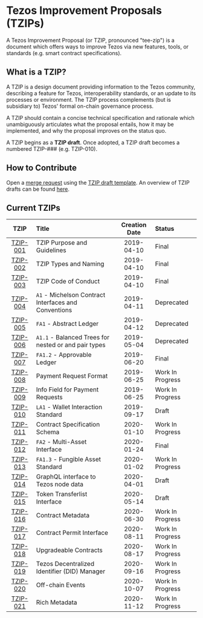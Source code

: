 # Tezos Improvement Proposals (TZIPs)

A Tezos Improvement Proposal (or TZIP, pronounced "tee-zip") is a document which offers ways to improve Tezos via new features, tools, or standards (e.g. smart contract specifications).

## What is a TZIP?

A TZIP is a design document providing information to the Tezos community,
describing a feature for Tezos, interoperability standards, or an update to its processes or environment. 
The TZIP process complements (but is subsidiary to) Tezos' formal on-chain governance process. 

A TZIP should contain a concise technical specification and rationale which unambiguously articulates what the
proposal entails, how it may be implemented, and why the proposal improves on the status quo.

A TZIP begins as a **TZIP draft**. Once adopted, 
a TZIP draft becomes a numbered TZIP-### (e.g. TZIP-010).

## How to Contribute

Open a [merge request](https://gitlab.com/tzip/tzip/-/merge_requests) using the [TZIP draft template](https://gitlab.com/tzip/tzip/-/blob/master/templates/tzip-template.md). An overview of TZIP drafts can be found [here](https://gitlab.com/tzip/tzip/-/tree/master/drafts).

## Current TZIPs

|    TZIP   | Title                                                | Creation Date | Status           |
| :-------: | :--------------------------------------------------- | :-----------: | :--------------- |
| [TZIP-001]  | TZIP Purpose and Guidelines                          |  2019-04-10   | Final            |
| [TZIP-002]  | TZIP Types and Naming                                |  2019-04-10   | Final            |
| [TZIP-003]  | TZIP Code of Conduct                                 |  2019-04-10   | Final            |
| [TZIP-004]  | `A1` - Michelson Contract Interfaces and Conventions |  2019-04-11   | Deprecated       |
| [TZIP-005]  | `FA1` - Abstract Ledger                              |  2019-04-12   | Deprecated       |
| [TZIP-006]  | `A1.1` - Balanced Trees for nested or and pair types |  2019-05-04   | Deprecated       |
| [TZIP-007]  | `FA1.2` - Approvable Ledger                          |  2019-06-20   | Final            |
| [TZIP-008]  | Payment Request Format                               |  2019-06-25   | Work In Progress |
| [TZIP-009]  | Info Field for Payment Requests                      |  2019-06-25   | Work In Progress |
| [TZIP-010] | `LA1` - Wallet Interaction Standard                  |  2019-09-17   | Draft            |
| [TZIP-011] | Contract Specification Schema                        |  2020-01-10   | Work In Progress |
| [TZIP-012] | `FA2` - Multi-Asset Interface                        |  2020-01-24   | Final            |
| [TZIP-013] | `FA1.3` - Fungible Asset Standard                    |  2020-01-02   | Work In Progress |
| [TZIP-014] | GraphQL interface to Tezos node data                 |  2020-04-01   | Draft            |
| [TZIP-015] | Token Transferlist Interface                         |  2020-05-14   | Draft            |
| [TZIP-016] | Contract Metadata                                    |  2020-06-30   | Work In Progress |
| [TZIP-017] | Contract Permit Interface                            |  2020-08-11   | Work In Progress |
| [TZIP-018] | Upgradeable Contracts                                |  2020-08-17   | Work In Progress |
| [TZIP-019] | Tezos Decentralized Identifier (DID) Manager         |  2020-09-16   | Work In Progress |
| [TZIP-020] | Off-chain Events                                     |  2020-10-07   | Work In Progress |
| [TZIP-021] | Rich Metadata                       |  2020-11-12   | Work In Progress |

[TZIP-001]: proposals/tzip-1/tzip-1.md
[TZIP-002]: proposals/tzip-2/tzip-2.md
[TZIP-003]: proposals/tzip-3/tzip-3.md
[TZIP-004]: proposals/tzip-4/tzip-4.md
[TZIP-005]: proposals/tzip-5/tzip-5.md
[TZIP-006]: proposals/tzip-6/tzip-6.md
[TZIP-007]: proposals/tzip-7/tzip-7.md
[TZIP-008]: proposals/tzip-8/tzip-8.md
[TZIP-009]: proposals/tzip-9/tzip-9.md
[TZIP-010]: proposals/tzip-10/tzip-10.md
[TZIP-011]: proposals/tzip-11/tzip-11.md
[TZIP-012]: proposals/tzip-12/tzip-12.md
[TZIP-013]: proposals/tzip-13/tzip-13.md
[TZIP-014]: proposals/tzip-14/tzip-14.md
[TZIP-015]: proposals/tzip-15/tzip-15.md
[TZIP-016]: proposals/tzip-16/tzip-16.md
[TZIP-017]: proposals/tzip-17/tzip-17.md
[TZIP-018]: proposals/tzip-18/tzip-18.md
[TZIP-019]: proposals/tzip-19/tzip-19.md
[TZIP-020]: proposals/tzip-20/tzip-20.md
[TZIP-021]: proposals/tzip-21/tzip-21.md
